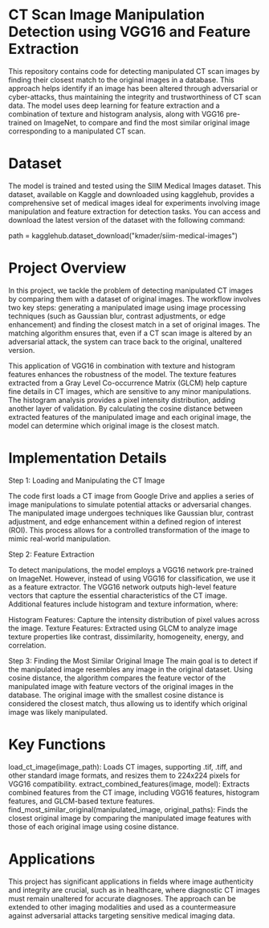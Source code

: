 # CT Scan Image Manipulation Detection using VGG16 and Feature Extraction


This repository contains code for detecting manipulated CT scan images by finding their closest match to the original images in a database. This approach helps identify if an image has been altered through adversarial or cyber-attacks, thus maintaining the integrity and trustworthiness of CT scan data. The model uses deep learning for feature extraction and a combination of texture and histogram analysis, along with VGG16 pre-trained on ImageNet, to compare and find the most similar original image corresponding to a manipulated CT scan.


# Dataset
The model is trained and tested using the SIIM Medical Images dataset. This dataset, available on Kaggle and downloaded using kagglehub, provides a comprehensive set of medical images ideal for experiments involving image manipulation and feature extraction for detection tasks. You can access and download the latest version of the dataset with the following command:


path = kagglehub.dataset_download("kmader/siim-medical-images")


# Project Overview


In this project, we tackle the problem of detecting manipulated CT images by comparing them with a dataset of original images. The workflow involves two key steps: generating a manipulated image using image processing techniques (such as Gaussian blur, contrast adjustments, or edge enhancement) and finding the closest match in a set of original images. The matching algorithm ensures that, even if a CT scan image is altered by an adversarial attack, the system can trace back to the original, unaltered version.


This application of VGG16 in combination with texture and histogram features enhances the robustness of the model. The texture features extracted from a Gray Level Co-occurrence Matrix (GLCM) help capture fine details in CT images, which are sensitive to any minor manipulations. The histogram analysis provides a pixel intensity distribution, adding another layer of validation. By calculating the cosine distance between extracted features of the manipulated image and each original image, the model can determine which original image is the closest match.

# Implementation Details


Step 1: Loading and Manipulating the CT Image


The code first loads a CT image from Google Drive and applies a series of image manipulations to simulate potential attacks or adversarial changes. The manipulated image undergoes techniques like Gaussian blur, contrast adjustment, and edge enhancement within a defined region of interest (ROI). This process allows for a controlled transformation of the image to mimic real-world manipulation.

Step 2: Feature Extraction


To detect manipulations, the model employs a VGG16 network pre-trained on ImageNet. However, instead of using VGG16 for classification, we use it as a feature extractor. The VGG16 network outputs high-level feature vectors that capture the essential characteristics of the CT image. Additional features include histogram and texture information, where:


Histogram Features: Capture the intensity distribution of pixel values across the image.
Texture Features: Extracted using GLCM to analyze image texture properties like contrast, dissimilarity, homogeneity, energy, and correlation.


Step 3: Finding the Most Similar Original Image
The main goal is to detect if the manipulated image resembles any image in the original dataset. Using cosine distance, the algorithm compares the feature vector of the manipulated image with feature vectors of the original images in the database. The original image with the smallest cosine distance is considered the closest match, thus allowing us to identify which original image was likely manipulated.

# Key Functions


load_ct_image(image_path): Loads CT images, supporting .tif, .tiff, and other standard image formats, and resizes them to 224x224 pixels for VGG16 compatibility.
extract_combined_features(image, model): Extracts combined features from the CT image, including VGG16 features, histogram features, and GLCM-based texture features.
find_most_similar_original(manipulated_image, original_paths): Finds the closest original image by comparing the manipulated image features with those of each original image using cosine distance.


# Applications


This project has significant applications in fields where image authenticity and integrity are crucial, such as in healthcare, where diagnostic CT images must remain unaltered for accurate diagnoses. The approach can be extended to other imaging modalities and used as a countermeasure against adversarial attacks targeting sensitive medical imaging data.
